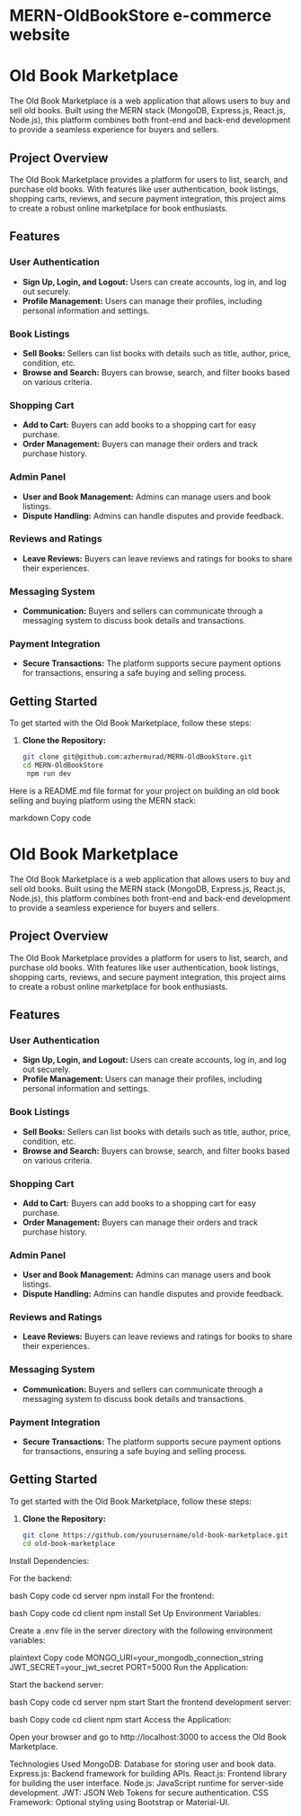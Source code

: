 # MERN-OldBookStore e-commerce website

# Old Book Marketplace

The Old Book Marketplace is a web application that allows users to buy and sell old books. Built using the MERN stack (MongoDB, Express.js, React.js, Node.js), this platform combines both front-end and back-end development to provide a seamless experience for buyers and sellers.

## Project Overview

The Old Book Marketplace provides a platform for users to list, search, and purchase old books. With features like user authentication, book listings, shopping carts, reviews, and secure payment integration, this project aims to create a robust online marketplace for book enthusiasts.

## Features

### User Authentication

- **Sign Up, Login, and Logout:** Users can create accounts, log in, and log out securely.
- **Profile Management:** Users can manage their profiles, including personal information and settings.

### Book Listings

- **Sell Books:** Sellers can list books with details such as title, author, price, condition, etc.
- **Browse and Search:** Buyers can browse, search, and filter books based on various criteria.

### Shopping Cart

- **Add to Cart:** Buyers can add books to a shopping cart for easy purchase.
- **Order Management:** Buyers can manage their orders and track purchase history.

### Admin Panel

- **User and Book Management:** Admins can manage users and book listings.
- **Dispute Handling:** Admins can handle disputes and provide feedback.

### Reviews and Ratings

- **Leave Reviews:** Buyers can leave reviews and ratings for books to share their experiences.

### Messaging System

- **Communication:** Buyers and sellers can communicate through a messaging system to discuss book details and transactions.

### Payment Integration

- **Secure Transactions:** The platform supports secure payment options for transactions, ensuring a safe buying and selling process.

## Getting Started

To get started with the Old Book Marketplace, follow these steps:

1. **Clone the Repository:**

   ```bash
   git clone git@github.com:azhermurad/MERN-OldBookStore.git
   cd MERN-OldBookStore
    npm run dev
    ```



Here is a README.md file format for your project on building an old book selling and buying platform using the MERN stack:

markdown
Copy code
# Old Book Marketplace

The Old Book Marketplace is a web application that allows users to buy and sell old books. Built using the MERN stack (MongoDB, Express.js, React.js, Node.js), this platform combines both front-end and back-end development to provide a seamless experience for buyers and sellers.

## Project Overview

The Old Book Marketplace provides a platform for users to list, search, and purchase old books. With features like user authentication, book listings, shopping carts, reviews, and secure payment integration, this project aims to create a robust online marketplace for book enthusiasts.

## Features

### User Authentication

- **Sign Up, Login, and Logout:** Users can create accounts, log in, and log out securely.
- **Profile Management:** Users can manage their profiles, including personal information and settings.

### Book Listings

- **Sell Books:** Sellers can list books with details such as title, author, price, condition, etc.
- **Browse and Search:** Buyers can browse, search, and filter books based on various criteria.

### Shopping Cart

- **Add to Cart:** Buyers can add books to a shopping cart for easy purchase.
- **Order Management:** Buyers can manage their orders and track purchase history.

### Admin Panel

- **User and Book Management:** Admins can manage users and book listings.
- **Dispute Handling:** Admins can handle disputes and provide feedback.

### Reviews and Ratings

- **Leave Reviews:** Buyers can leave reviews and ratings for books to share their experiences.

### Messaging System

- **Communication:** Buyers and sellers can communicate through a messaging system to discuss book details and transactions.

### Payment Integration

- **Secure Transactions:** The platform supports secure payment options for transactions, ensuring a safe buying and selling process.

## Getting Started

To get started with the Old Book Marketplace, follow these steps:

1. **Clone the Repository:**

   ```bash
   git clone https://github.com/yourusername/old-book-marketplace.git
   cd old-book-marketplace
Install Dependencies:

For the backend:

bash
Copy code
cd server
npm install
For the frontend:

bash
Copy code
cd client
npm install
Set Up Environment Variables:

Create a .env file in the server directory with the following environment variables:

plaintext
Copy code
MONGO_URI=your_mongodb_connection_string
JWT_SECRET=your_jwt_secret
PORT=5000
Run the Application:

Start the backend server:

bash
Copy code
cd server
npm start
Start the frontend development server:

bash
Copy code
cd client
npm start
Access the Application:

Open your browser and go to http://localhost:3000 to access the Old Book Marketplace.

Technologies Used
MongoDB: Database for storing user and book data.
Express.js: Backend framework for building APIs.
React.js: Frontend library for building the user interface.
Node.js: JavaScript runtime for server-side development.
JWT: JSON Web Tokens for secure authentication.
CSS Framework: Optional styling using Bootstrap or Material-UI.
